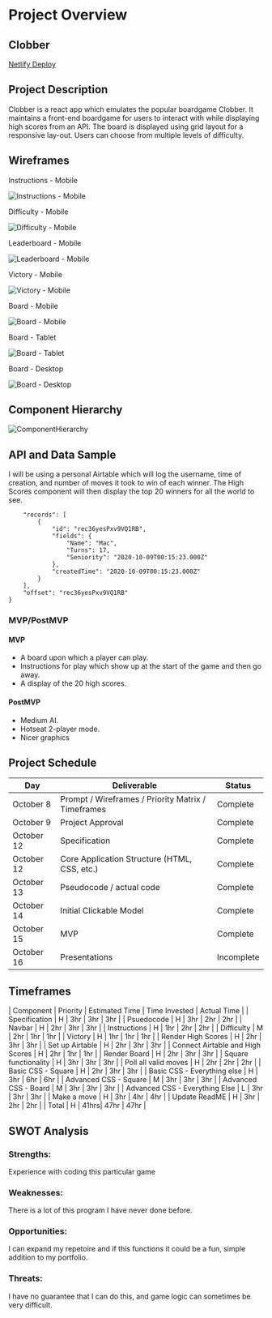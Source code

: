 # Project Overview

## Clobber

[Netlify Deploy](https://clobber.netlify.app/)

## Project Description

Clobber is a react app which emulates the popular boardgame Clobber. It maintains a front-end boardgame for users to interact with while displaying high scores from an API. The board is displayed using grid layout for a responsive lay-out. Users can choose from multiple levels of difficulty.

## Wireframes

Instructions - Mobile

![Instructions - Mobile](https://user-images.githubusercontent.com/45667956/95589304-8e6b0700-0a12-11eb-8661-5a6eb27a46e9.png)

Difficulty - Mobile

![Difficulty - Mobile](https://user-images.githubusercontent.com/45667956/95589461-c40ff000-0a12-11eb-80ec-fa8e1567ff4d.png)

Leaderboard - Mobile

![Leaderboard - Mobile](https://user-images.githubusercontent.com/45667956/95589623-fc173300-0a12-11eb-810b-0e84afe44c49.png)

Victory - Mobile

![Victory - Mobile](https://user-images.githubusercontent.com/45667956/95589724-22d56980-0a13-11eb-863c-84a9e4729f1a.png)

Board - Mobile

![Board - Mobile](https://user-images.githubusercontent.com/45667956/95589935-6b8d2280-0a13-11eb-9b97-5806c4a80752.png)

Board - Tablet

![Board - Tablet](https://user-images.githubusercontent.com/45667956/95589992-82337980-0a13-11eb-8e25-7039963d1f05.png)

Board - Desktop

![Board - Desktop](https://user-images.githubusercontent.com/45667956/95590193-be66da00-0a13-11eb-84e0-fcddd3afb165.png)

## Component Hierarchy

![ComponentHierarchy](https://i.imgur.com/e6kJLAF.png)

## API and Data Sample

I will be using a personal Airtable which will log the username, time of creation, and number of moves it took to win of each winner. The High Scores component will then display the top 20 winners for all the world to see.

```{
    "records": [
        {
            "id": "rec36yesPxv9VQ1RB",
            "fields": {
                "Name": "Mac",
                "Turns": 17,
                "Seniority": "2020-10-09T00:15:23.000Z"
            },
            "createdTime": "2020-10-09T00:15:23.000Z"
        }
    ],
    "offset": "rec36yesPxv9VQ1RB"
}
```

### MVP/PostMVP

#### MVP 

- A board upon which a player can play. 
- Instructions for play which show up at the start of the game and then go away.
- A display of the 20 high scores.

#### PostMVP  

- Medium AI.
- Hotseat 2-player mode.
- Nicer graphics

## Project Schedule

|  Day | Deliverable | Status
|---|---| ---|
|October 8| Prompt / Wireframes / Priority Matrix / Timeframes | Complete
|October 9| Project Approval | Complete
|October 12| Specification | Complete
|October 12| Core Application Structure (HTML, CSS, etc.) | Complete
|October 13| Pseudocode / actual code | Complete
|October 14| Initial Clickable Model  | Complete
|October 15| MVP | Complete
|October 16| Presentations | Incomplete

## Timeframes

| Component | Priority | Estimated Time | Time Invested | Actual Time |
| Specification | H |  3hr | 3hr | 3hr |
| Psuedocode | H |  3hr | 2hr | 2hr |
| Navbar | H |  2hr | 3hr | 3hr |
| Instructions | H |  1hr | 2hr | 2hr |
| Difficulty | M |  2hr | 1hr | 1hr |
| Victory | H |  1hr | 1hr | 1hr |
| Render High Scores | H |  2hr | 3hr | 3hr |
| Set up Airtable | H |  2hr | 3hr | 3hr |
| Connect Airtable and High Scores | H |  2hr | 1hr | 1hr |
| Render Board | H |  2hr | 3hr | 3hr |
| Square functionality | H |  3hr | 3hr | 3hr |
| Poll all valid moves | H |  2hr | 2hr | 2hr |
| Basic CSS - Square | H |  2hr | 3hr | 3hr |
| Basic CSS - Everything else | H |  3hr | 6hr | 6hr |
| Advanced CSS - Square | M |  3hr | 3hr | 3hr |
| Advanced CSS - Board | M |  3hr | 3hr | 3hr |
| Advanced CSS - Everything Else | L |  3hr | 3hr | 3hr |
| Make a move | H |  3hr | 4hr | 4hr |
| Update ReadME | H | 3hr | 2hr | 2hr |
| Total | H | 41hrs| 47hr | 47hr |

## SWOT Analysis

### Strengths:

Experience with coding this particular game

### Weaknesses:

There is a lot of this program I have never done before.

### Opportunities:

I can expand my repetoire and if this functions it could be a fun, simple addition to my portfolio.

### Threats:

I have no guarantee that I can do this, and game logic can sometimes be very difficult.
